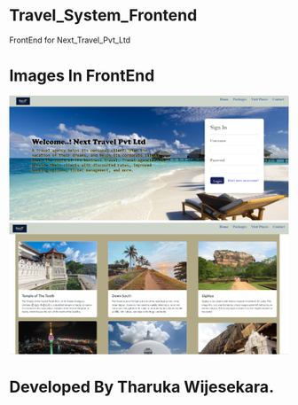 # Travel_System_Frontend
FrontEnd for Next_Travel_Pvt_Ltd

# Images In FrontEnd
![main](https://github.com/Tharuu9/Travel_System_Frontend/blob/master/Next_Frontend/assets/main%20img.png)
![frontPhoto](https://github.com/Tharuu9/Travel_System_Frontend/blob/master/Next_Frontend/assets/img%202.png)

# Developed By Tharuka Wijesekara.
